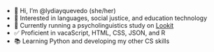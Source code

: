 - 👋 Hi, I’m @lydiayquevedo (she/her)
- 👀 Interested in languages, social justice, and education technology
- 🌱 Currently running a psycholinguistics study on [Lookit](https://lookit.mit.edu/)
- ✅ Proficient in vacaScript, HTML, CSS, JSON, and R 
- 📚 Learning Python and developing my other CS skills
